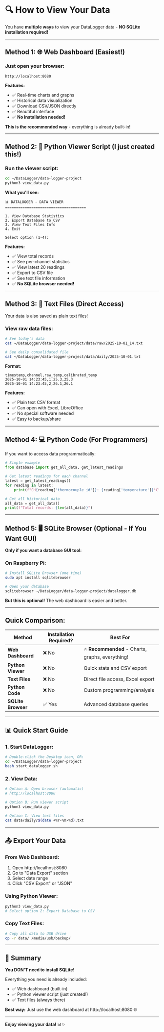 # 🔍 How to View Your Data

You have **multiple ways** to view your DataLogger data - **NO SQLite installation required!**

---

## Method 1: 🌐 Web Dashboard (Easiest!)

### Just open your browser:
```
http://localhost:8080
```

**Features:**
- ✅ Real-time charts and graphs
- ✅ Historical data visualization
- ✅ Download CSV/JSON directly
- ✅ Beautiful interface
- ✅ **No installation needed!**

**This is the recommended way** - everything is already built-in!

---

## Method 2: 🐍 Python Viewer Script (I just created this!)

### Run the viewer script:
```bash
cd ~/DataLogger/data-logger-project
python3 view_data.py
```

**What you'll see:**
```
📊 DATALOGGER - DATA VIEWER
=====================================

1. View Database Statistics
2. Export Database to CSV
3. View Text Files Info
4. Exit

Select option (1-4):
```

**Features:**
- ✅ View total records
- ✅ See per-channel statistics
- ✅ View latest 20 readings
- ✅ Export to CSV file
- ✅ See text file information
- ✅ **No SQLite browser needed!**

---

## Method 3: 📄 Text Files (Direct Access)

Your data is also saved as plain text files!

### View raw data files:
```bash
# See today's data
cat ~/DataLogger/data-logger-project/data/raw/2025-10-01_14.txt

# See daily consolidated file
cat ~/DataLogger/data-logger-project/data/daily/2025-10-01.txt
```

**Format:**
```
timestamp,channel,raw_temp,calibrated_temp
2025-10-01 14:23:45,1,25.3,25.3
2025-10-01 14:23:45,2,26.1,26.1
```

**Features:**
- ✅ Plain text CSV format
- ✅ Can open with Excel, LibreOffice
- ✅ No special software needed
- ✅ Easy to backup/share

---

## Method 4: 💻 Python Code (For Programmers)

If you want to access data programmatically:

```python
# Simple example
from database import get_all_data, get_latest_readings

# Get latest readings for each channel
latest = get_latest_readings()
for reading in latest:
    print(f"CH{reading['thermocouple_id']}: {reading['temperature']}°C")

# Get all historical data
all_data = get_all_data()
print(f"Total records: {len(all_data)}")
```

---

## Method 5: 🖥️ SQLite Browser (Optional - If You Want GUI)

**Only if you want a database GUI tool:**

### On Raspberry Pi:
```bash
# Install SQLite Browser (one time)
sudo apt install sqlitebrowser

# Open your database
sqlitebrowser ~/DataLogger/data-logger-project/datalogger.db
```

**But this is optional!** The web dashboard is easier and better.

---

## Quick Comparison:

| Method | Installation Required? | Best For |
|--------|----------------------|----------|
| **Web Dashboard** | ❌ No | ⭐ **Recommended** - Charts, graphs, everything! |
| **Python Viewer** | ❌ No | Quick stats and CSV export |
| **Text Files** | ❌ No | Direct file access, Excel export |
| **Python Code** | ❌ No | Custom programming/analysis |
| **SQLite Browser** | ✅ Yes | Advanced database queries |

---

## 📊 Quick Start Guide

### 1. Start DataLogger:
```bash
# Double-click the Desktop icon, OR:
cd ~/DataLogger/data-logger-project
bash start_datalogger.sh
```

### 2. View Data:
```bash
# Option A: Open browser (automatic)
# http://localhost:8080

# Option B: Run viewer script
python3 view_data.py

# Option C: View text files
cat data/daily/$(date +%Y-%m-%d).txt
```

---

## 📤 Export Your Data

### From Web Dashboard:
1. Open http://localhost:8080
2. Go to "Data Export" section
3. Select date range
4. Click "CSV Export" or "JSON"

### Using Python Viewer:
```bash
python3 view_data.py
# Select option 2: Export Database to CSV
```

### Copy Text Files:
```bash
# Copy all data to USB drive
cp -r data/ /media/usb/backup/
```

---

## 🎯 Summary

**You DON'T need to install SQLite!**

Everything you need is already included:
- ✅ Web dashboard (built-in)
- ✅ Python viewer script (just created!)
- ✅ Text files (always there)

**Best way:** Just use the web dashboard at http://localhost:8080 🌐

---

**Enjoy viewing your data!** 📊✨
